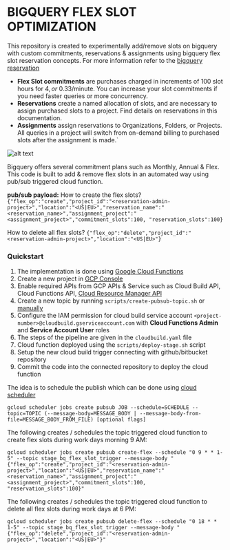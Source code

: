 # BIGQUERY FLEX SLOT OPTIMIZATION #

This repository is created to experimentally add/remove slots on bigquery with custom commitments, reservations & assignments using bigquery flex slot reservation concepts. For more information refer to the [bigquery reservation](https://cloud.google.com/bigquery/docs/reservations-intro)

- **Flex Slot commitments** are purchases charged in increments of 100 slot hours for $4, or ~$0.33/minute. You can increase your slot commitments if you need faster queries or more concurrency.  
- **Reservations** create a named allocation of slots, and are necessary to assign purchased slots to a project. Find details on reservations in this documentation.
- **Assignments** assign reservations to Organizations, Folders, or Projects. All queries in a project will switch from on-demand billing to purchased slots after the assignment is made.`

![alt text](https://cloud.google.com/bigquery/images/reservations-concepts.svg)

Bigquery offers several commitment plans such as Monthly, Annual & Flex. This code is built to add & remove flex slots in an automated way using pub/sub triggered cloud function.

**pub/sub payload:** 
How to create the flex slots?
`{"flex_op":"create","project_id":"<reservation-admin-project>","location":"<US|EU>","reservation_name":"<reservation_name>","assignment_project":"<assignment_project>","commitment_slots":100, "reservation_slots":100}`

How to delete all flex slots?
`{"flex_op":"delete","project_id":"<reservation-admin-project>","location":"<US|EU>"}`

### Quickstart
1.  The implementation is done using [Google Cloud Functions](https://cloud.google.com/functions/docs/concepts/overview)
2.  Create a new project in [GCP Console](https://console.cloud.google.com/projectcreate)
3.  Enable required APIs from GCP APIs & Service such as Cloud Build API, Cloud Functions API, [Cloud Resource Manager API](https://cloud.google.com/resource-manager/reference/rest)
4.  Create a new topic by running `scripts/create-pubsub-topic.sh` or [manually](https://cloud.google.com/pubsub/docs/quickstart-console)
5.  Configure the IAM permission for cloud build service account `<project-number>@cloudbuild.gserviceaccount.com` with **Cloud Functions Admin** and **Service Account User** roles
6.  The steps of the pipeline are given in the `cloudbuild.yaml` file
7.  Cloud function deployed using the `scripts/deploy-stage.sh` script
8.  Setup the new cloud build trigger connecting with github/bitbucket repository
9.  Commit the code into the connected repository to deploy the cloud function 

The idea is to schedule the publish which can be done using [cloud scheduler](https://cloud.google.com/scheduler/docs)

`gcloud scheduler jobs create pubsub JOB --schedule=SCHEDULE --topic=TOPIC (--message-body=MESSAGE_BODY | --message-body-from-file=MESSAGE_BODY_FROM_FILE) [optional flags]`

The following creates / schedules the topic triggered cloud function to create flex slots during work days morning 9 AM:

`gcloud scheduler jobs create pubsub create-flex --schedule "0 9 * * 1-5" --topic stage_bq_flex_slot_trigger --message-body "{"flex_op":"create","project_id":"<reservation-admin-project>","location":"<US|EU>","reservation_name":"<reservation_name>","assignment_project":"<assignment_project>","commitment_slots":100, "reservation_slots":100}"`

The following creates / schedules the topic triggered cloud function to delete all flex slots during work days at 6 PM:

`gcloud scheduler jobs create pubsub delete-flex --schedule "0 18 * * 1-5" --topic stage_bq_flex_slot_trigger --message-body "{"flex_op":"delete","project_id":"<reservation-admin-project>","location":"<US|EU>"}"`



